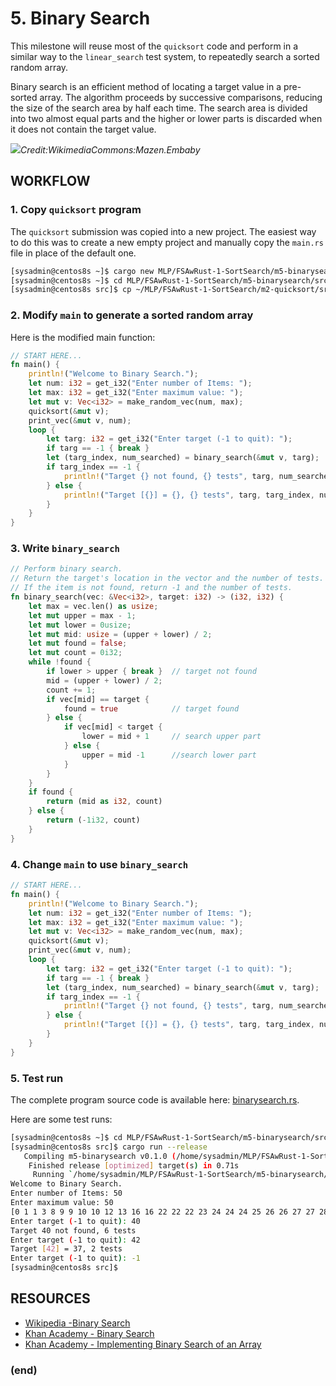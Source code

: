 # 5. Binary Search
This milestone will reuse most of the `quicksort` code and perform in a similar way to the `linear_search` test system, to repeatedly search a sorted random array.

Binary search is an efficient method of locating a target value in a pre-sorted array. The algorithm proceeds by successive comparisons, reducing the size of the search area by half each time. The search area is divided into two almost equal parts and the higher or lower parts is discarded when it does not contain the target value.

![](https://upload.wikimedia.org/wikipedia/commons/c/c1/Binary-search-work.gif)_Credit:WikimediaCommons:Mazen.Embaby_

## WORKFLOW
### 1. Copy `quicksort` program
The `quicksort` submission was copied into a new project. The easiest way to do this was to create a new empty project and manually copy the `main.rs` file in place of the default one.
``` bash
[sysadmin@centos8s ~]$ cargo new MLP/FSAwRust-1-SortSearch/m5-binarysearch
[sysadmin@centos8s ~]$ cd MLP/FSAwRust-1-SortSearch/m5-binarysearch/src
[sysadmin@centos8s src]$ cp ~/MLP/FSAwRust-1-SortSearch/m2-quicksort/src/main.rs .
```
### 2. Modify `main` to generate a sorted random array
Here is the modified main function:
``` rust
// START HERE...
fn main() {
	println!("Welcome to Binary Search.");
    let num: i32 = get_i32("Enter number of Items: ");
    let max: i32 = get_i32("Enter maximum value: ");
    let mut v: Vec<i32> = make_random_vec(num, max);
    quicksort(&mut v);
    print_vec(&mut v, num);
    loop {
		let targ: i32 = get_i32("Enter target (-1 to quit): ");
		if targ == -1 { break }
		let (targ_index, num_searched) = binary_search(&mut v, targ);
		if targ_index == -1 {
			println!("Target {} not found, {} tests", targ, num_searched);
		} else {
			println!("Target [{}] = {}, {} tests", targ, targ_index, num_searched);
		}
	}
}
```
### 3. Write `binary_search`
``` rust
// Perform binary search.
// Return the target's location in the vector and the number of tests.
// If the item is not found, return -1 and the number of tests.
fn binary_search(vec: &Vec<i32>, target: i32) -> (i32, i32) {
	let max = vec.len() as usize;
	let mut upper = max - 1;
	let mut lower = 0usize;
	let mut mid: usize = (upper + lower) / 2;
	let mut found = false;
	let mut count = 0i32;
	while !found {
		if lower > upper { break }	// target not found
		mid = (upper + lower) / 2;
		count += 1;
		if vec[mid] == target {
			found = true			// target found
		} else {
			if vec[mid] < target {
				lower = mid + 1		// search upper part
			} else {
				upper = mid -1		//search lower part
			}
		}
	}
	if found {
		return (mid as i32, count)
	} else {
		return (-1i32, count)
	}
}
```
### 4. Change `main` to use `binary_search`
``` rust
// START HERE...
fn main() {
	println!("Welcome to Binary Search.");
    let num: i32 = get_i32("Enter number of Items: ");
    let max: i32 = get_i32("Enter maximum value: ");
    let mut v: Vec<i32> = make_random_vec(num, max);
    quicksort(&mut v);
    print_vec(&mut v, num);
    loop {
		let targ: i32 = get_i32("Enter target (-1 to quit): ");
		if targ == -1 { break }
		let (targ_index, num_searched) = binary_search(&mut v, targ);
		if targ_index == -1 {
			println!("Target {} not found, {} tests", targ, num_searched);
		} else {
			println!("Target [{}] = {}, {} tests", targ, targ_index, num_searched);
		}
	}
}
```
### 5. Test run
The complete program source code is available here: [binarysearch.rs](binarysearch.rs.md).

Here are some test runs:
``` bash
[sysadmin@centos8s ~]$ cd MLP/FSAwRust-1-SortSearch/m5-binarysearch/src
[sysadmin@centos8s src]$ cargo run --release
   Compiling m5-binarysearch v0.1.0 (/home/sysadmin/MLP/FSAwRust-1-SortSearch/m5-binarysearch)
    Finished release [optimized] target(s) in 0.71s
     Running `/home/sysadmin/MLP/FSAwRust-1-SortSearch/m5-binarysearch/target/release/m5-binarysearch`
Welcome to Binary Search.
Enter number of Items: 50
Enter maximum value: 50
[0 1 1 3 8 9 9 10 10 12 13 16 16 22 22 22 23 24 24 24 25 26 26 27 27 28 28 30 30 31 32 32 32 32 34 37 38 42 42 42 44 45 45 46 47 47 48 49 49 49]
Enter target (-1 to quit): 40
Target 40 not found, 6 tests
Enter target (-1 to quit): 42
Target [42] = 37, 2 tests
Enter target (-1 to quit): -1
[sysadmin@centos8s src]$ 
```

## RESOURCES
* [Wikipedia -Binary Search](https://en.wikipedia.org/wiki/Binary_search_algorithm)
* [Khan Academy - Binary Search](https://www.khanacademy.org/computing/computer-science/algorithms/binary-search/a/binary-search)
* [Khan Academy - Implementing Binary Search of an Array](https://www.khanacademy.org/computing/computer-science/algorithms/binary-search/a/implementing-binary-search-of-an-array)

### (end)
